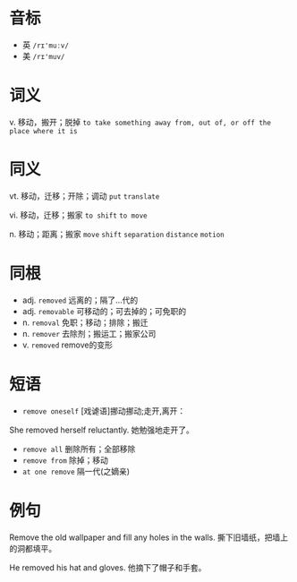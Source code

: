 # 音标

- 英 `/rɪ'muːv/`
- 美 `/rɪ'muv/`

# 词义

v. 移动，搬开；脱掉
`to take something away from, out of, or off the place where it is`

# 同义

vt. 移动，迁移；开除；调动
`put` `translate`

vi. 移动，迁移；搬家
`to shift` `to move`

n. 移动；距离；搬家
`move` `shift` `separation` `distance` `motion`

# 同根

- adj. `removed` 远离的；隔了...代的
- adj. `removable` 可移动的；可去掉的；可免职的
- n. `removal` 免职；移动；排除；搬迁
- n. `remover` 去除剂；搬运工；搬家公司
- v. `removed` remove的变形

# 短语

- `remove oneself` [戏谑语]挪动挪动;走开,离开：

She removed herself reluctantly.
她勉强地走开了。
- `remove all` 删除所有；全部移除
- `remove from` 除掉；移动
- `at one remove` 隔一代(之嫡亲)

# 例句

Remove the old wallpaper and fill any holes in the walls.
撕下旧墙纸，把墙上的洞都填平。

He removed his hat and gloves.
他摘下了帽子和手套。


